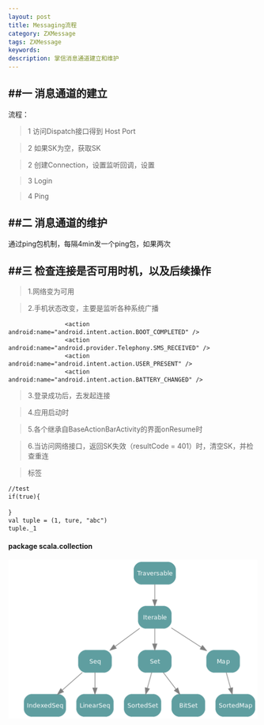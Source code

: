 ```yaml
---
layout: post
title: Messaging流程
category: ZXMessage
tags: ZXMessage
keywords:
description: 掌信消息通道建立和维护
---
```


##一 消息通道的建立
---  

流程： 

> 1 访问Dispatch接口得到 Host Port  

> 2 如果SK为空，获取SK 

> 2 创建Connection，设置监听回调，设置  

> 3 Login  

> 4 Ping 

##二 消息通道的维护
---  

通过ping包机制，每隔4min发一个ping包，如果两次

##三 检查连接是否可用时机，以及后续操作
---  

> 1.网络变为可用  

> 2.手机状态改变，主要是监听各种系统广播  

```  
                <action android:name="android.intent.action.BOOT_COMPLETED" />
                <action android:name="android.provider.Telephony.SMS_RECEIVED" />
                <action android:name="android.intent.action.USER_PRESENT" />
                <action android:name="android.intent.action.BATTERY_CHANGED" />
```  

> 3.登录成功后，去发起连接  

> 4.应用启动时  

> 5.各个继承自BaseActionBarActivity的界面onResume时  

> 6.当访问网络接口，返回SK失效（resultCode = 401）时，清空SK，并检查重连  


> 标签  

```
//test
if(true){
  
}
val tuple = (1, ture, "abc")  
tuple._1
```  

#### package scala.collection  


![collection](/public/img/collection.png)  
